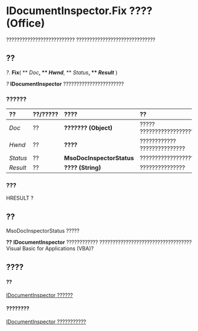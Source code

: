 
# IDocumentInspector.Fix ???? (Office)

?????????????????????????? ??????????????????????????????


## ??

 _?_. **Fix**( ** _Doc_**, ** _Hwnd_**, ** _Status_**, ** _Result_** )

 _?_ **IDocumentInspector** ???????????????????????


### ??????



|**??**|**??/?????**|**????**|**??**|
|:-----|:-----|:-----|:-----|
| _Doc_|??|**??????? (Object)**|????? ??????????????????|
| _Hwnd_|??|**????**|???????????? ???????????????|
| _Status_|??|**MsoDocInspectorStatus**|????????????????????|
| _Result_|??|**???? (String)**|???????????????|

### ???

HRESULT ?


## ??

MsoDocInspectorStatus ?????


 **??**   **IDocumentInspector** ???????????? ??????????????????????????????????? Visual Basic for Applications (VBA)?


## ????


#### ??


[IDocumentInspector ??????](5787941b-86be-a95c-0e01-5003fc585158.md)
#### ????????


[IDocumentInspector ???????????](http://msdn.microsoft.com/library/61140922-4f7f-3547-ef3d-7b4120c5b34e%28Office.15%29.aspx)